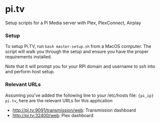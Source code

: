 # pi.tv

Setup scripts for a Pi Media server with Plex, PlexConnect, Airplay

### Setup

To setup Pi.TV, run `bash master-setup.sh` from a MacOS computer. The script will walk you through the setup and ensure you have the proper requirements installed.

Note that it will prompt you for your RPI domain and username to ssh into and perform host setup.

### Relevant URLs

Assuming you've added the following line to your /etc/hosts file: `{pi_ip} pi.tv`, here are the relevant URLs for this application

- http://pi.tv:9091/transmission/web: Transmission dashboard
- http://pi.tv:32400/web: Plex dashboard
